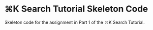 # ⌘K Search Tutorial Skeleton Code
Skeleton code for the assignment in Part 1 of the ⌘K Search Tutorial.
